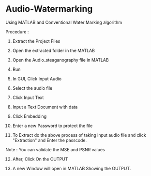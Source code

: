 # Audio-Watermarking
Using MATLAB and Conventional Water Marking algorithm


Procedure :

1) Extract the Project Files

2) Open the extracted folder in the MATLAB

3) Open the Audio_steaganography file in MATLAB

4) Run

5) In GUI, Click Input Audio

6) Select the audio file 

7) Click Input Text

8) Input a Text Document with data

9) Click Embedding

10) Enter a new Password to protect the file

11) To Extract do the above process of taking input audio file and click "Extraction" and Enter the passcode.

Note : You can validate the MSE and PSNR values

12) After, Click On the OUTPUT

13) A new Window will open in MATLAB Showing the OUTPUT.

